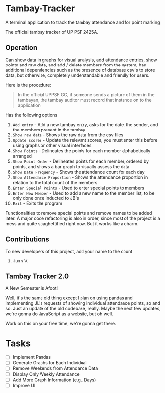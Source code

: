 # Tambay-Tracker

A terminal application to track the tambay attendance and for point marking

The official tambay tracker of UP PSF 2425A.

## Operation

Can show data in graphs for visual analysis, add attendance entries, show points and raw data, and add / delete members from the system, has additional dependencies such as the presence of database csv's to store data, but otherwise, completely understandable and friendly for users.

Here is the procedure:
> In the official UPPSF GC, if someone sends a picture of them in the tambayan, the tambay auditor must record that instance on to the application.

Has the following options
1.   `Add entry` - Add a new tambay entry, asks for the date, the sender, and the members present in the tambay
2.   `Show raw data` - Shows the raw data from the csv files
3.   `Update scores` - Update the relevant scores, you must enter this before using graphs or other visual interfaces
4.   `Show Points` - Delineates the points for each member alphabetically arranged
5.   `Show Point Order` - Delineates points for each member, ordered by points, and shows a bar graph to visually assess the data
6.   `Show Date Frequency` - Shows the attendance count for each day
7.   `Show Attendance Proportion` - Shows the attendance proportion in relation to the total count of the members
8.   `Enter Special Points` - Used to enter special points to members
9.   `Enter New Member` - Used to add a new name to the member list, to be only done once inducted to JB's
10.  `Exit` - Exits the program

Functionalities to remove special points and remove names to be added later. A major code refactoring is also in order, since most of the project is a mess and quite spaghettified right now. But it works like a charm.

## Contributions

To new developers of this project, add your name to the count
1. Juan V.

## Tambay Tracker 2.0

A New Semester is Afoot!

Well, it's the same old thing except I plan on using pandas and implementing JL's requests of showing individual attendance points, so and so. Just an update of the old codebase, really. Maybe the next few updates, we're gonna do JavaScript as a website, but oh well.

Work on this on your free time, we're gonna get there.

# Tasks
- [ ] Implement Pandas
- [ ] Generate Graphs for Each Individual
- [ ] Remove Weekends from Attendance Data
- [ ] Display Only Weekly Attendance
- [ ] Add More Graph Information (e.g., Days)
- [ ] Improve UI